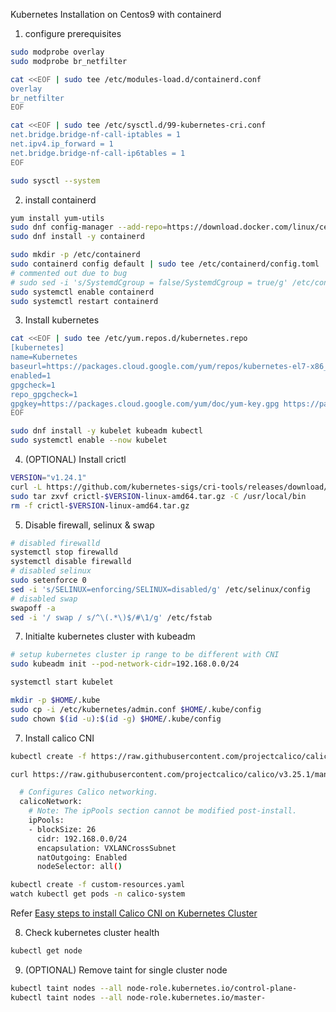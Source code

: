 Kubernetes Installation on Centos9 with containerd

1. configure prerequisites

```bash
sudo modprobe overlay
sudo modprobe br_netfilter
```

```bash
cat <<EOF | sudo tee /etc/modules-load.d/containerd.conf
overlay
br_netfilter
EOF
```

```bash
cat <<EOF | sudo tee /etc/sysctl.d/99-kubernetes-cri.conf
net.bridge.bridge-nf-call-iptables = 1
net.ipv4.ip_forward = 1
net.bridge.bridge-nf-call-ip6tables = 1
EOF
```

```bash
sudo sysctl --system
```

2. install containerd

```bash
yum install yum-utils
sudo dnf config-manager --add-repo=https://download.docker.com/linux/centos/docker-ce.repo
sudo dnf install -y containerd
```

```bash
sudo mkdir -p /etc/containerd
sudo containerd config default | sudo tee /etc/containerd/config.toml
# commented out due to bug
# sudo sed -i 's/SystemdCgroup = false/SystemdCgroup = true/g' /etc/containerd/config.toml
sudo systemctl enable containerd
sudo systemctl restart containerd
```

3. Install kubernetes

```bash
cat <<EOF | sudo tee /etc/yum.repos.d/kubernetes.repo
[kubernetes]
name=Kubernetes
baseurl=https://packages.cloud.google.com/yum/repos/kubernetes-el7-x86_64
enabled=1
gpgcheck=1
repo_gpgcheck=1
gpgkey=https://packages.cloud.google.com/yum/doc/yum-key.gpg https://packages.cloud.google.com/yum/doc/rpm-package-key.gpg
EOF
```

```bash
sudo dnf install -y kubelet kubeadm kubectl
sudo systemctl enable --now kubelet
```

4. (OPTIONAL) Install crictl

```bash
VERSION="v1.24.1"
curl -L https://github.com/kubernetes-sigs/cri-tools/releases/download/$VERSION/crictl-${VERSION}-linux-amd64.tar.gz --output crictl-${VERSION}-linux-amd64.tar.gz
sudo tar zxvf crictl-$VERSION-linux-amd64.tar.gz -C /usr/local/bin
rm -f crictl-$VERSION-linux-amd64.tar.gz
```

5. Disable firewall, selinux & swap
```bash
# disabled firewalld
systemctl stop firewalld
systemctl disable firewalld
# disabled selinux
sudo setenforce 0
sed -i 's/SELINUX=enforcing/SELINUX=disabled/g' /etc/selinux/config
# disabled swap
swapoff -a 
sed -i '/ swap / s/^\(.*\)$/#\1/g' /etc/fstab
```

7. Initialte kubernetes cluster with kubeadm

```bash
# setup kubernetes cluster ip range to be different with CNI
sudo kubeadm init --pod-network-cidr=192.168.0.0/24

systemctl start kubelet

mkdir -p $HOME/.kube
sudo cp -i /etc/kubernetes/admin.conf $HOME/.kube/config
sudo chown $(id -u):$(id -g) $HOME/.kube/config
```

7. Install calico CNI

```bash
kubectl create -f https://raw.githubusercontent.com/projectcalico/calico/v3.25.1/manifests/tigera-operator.yaml

curl https://raw.githubusercontent.com/projectcalico/calico/v3.25.1/manifests/custom-resources.yaml -O

```

```bash
  # Configures Calico networking.
  calicoNetwork:
    # Note: The ipPools section cannot be modified post-install.
    ipPools:
    - blockSize: 26
      cidr: 192.168.0.0/24
      encapsulation: VXLANCrossSubnet
      natOutgoing: Enabled
      nodeSelector: all()

```

```bash
kubectl create -f custom-resources.yaml
watch kubectl get pods -n calico-system
```

Refer [Easy steps to install Calico CNI on Kubernetes Cluster
](https://www.golinuxcloud.com/calico-kubernetes/)

8. Check kubernetes cluster health

```bash
kubectl get node
```

9. (OPTIONAL) Remove taint for single cluster node

```bash
kubectl taint nodes --all node-role.kubernetes.io/control-plane-
kubectl taint nodes --all node-role.kubernetes.io/master-
```
